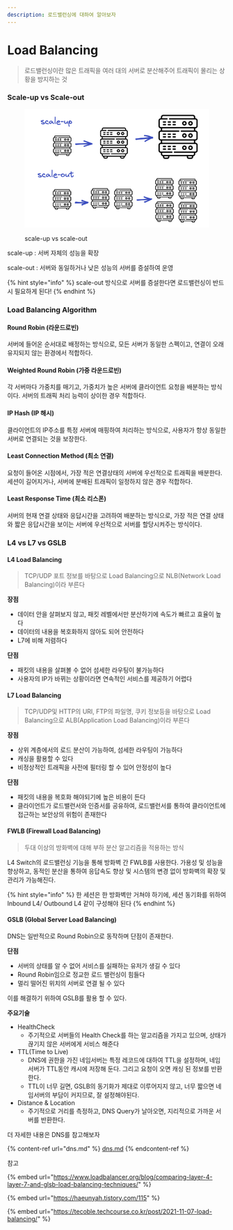 ```yaml
---
description: 로드밸런싱에 대하여 알아보자
---
```


# Load Balancing

> 로드밸런싱이란 많은 트래픽을 여러 대의 서버로 분산해주어 트래픽이 몰리는 상황을 방지하는 것

### Scale-up vs Scale-out

<figure><img src="../.gitbook/assets/image (6) (2) (1).png" alt=""><figcaption><p>scale-up vs scale-out</p></figcaption></figure>

scale-up : 서버 자체의 성능을 확장

scale-out : 서버와 동일하거나 낮은 성능의 서버를 증설하여 운영

{% hint style="info" %}
scale-out 방식으로 서버를 증설한다면 로드밸런싱이 반드시 필요하게 된다!
{% endhint %}

### Load Balancing Algorithm

#### Round Robin (라운드로빈)

서버에 들어온 순서대로 배정하는 방식으로, 모든 서버가 동일한 스펙이고, 연결이 오래 유지되지 않는 환경에서 적합하다.

#### Weighted Round Robin (가중 라운드로빈)

각 서버마다 가중치를 매기고, 가중치가 높은 서버에 클라이언트 요청을 배분하는 방식이다. 서버의 트래픽 처리 능력이 상이한 경우 적합하다.

#### IP Hash (IP 해시)

클라이언트의 IP주소를 특정 서버에 매핑하여 처리하는 방식으로, 사용자가 항상 동일한 서버로 연결되는 것을 보장한다.

#### Least Connection Method (최소 연결)

요청이 들어온 시점에서, 가장 적은 연결상태의 서버에 우선적으로 트래픽을 배분한다. 세션이 길어지거나, 서버에 분배된 트래픽이 일정하지 않은 경우 적합하다.

#### Least Response Time (최소 리스폰)

서버의 현재 연결 상태와 응답시간을 고려하여 배분하는 방식으로, 가장 적은 연결 상태와 짧은 응답시간을 보이는 서버에 우선적으로 서버를 할당시켜주는 방식이다.

### L4 vs L7 vs GSLB

#### L4 Load Balancing

> TCP/UDP 포트 정보를 바탕으로 Load Balancing으로 NLB(Network Load Balancing)이라 부른다

**장점**

* 데이터 안을 살펴보지 않고, 패킷 레벨에서만 분산하기에 속도가 빠르고 효율이 높다
* 데이터의 내용을 복호화하지 않아도 되어 안전하다
* L7에 비해 저렴하다

**단점**

* 패킷의 내용을 살펴볼 수 없어 섬세한 라우팅이 불가능하다
* 사용자의 IP가 바뀌는 상황이라면 연속적인 서비스를 제공하기 어렵다

#### L7 Load Balancing

> TCP/UDP및 HTTP의 URI, FTP의 파일명, 쿠키 정보등을 바탕으로 Load Balancing으로 ALB(Application Load Balancing)이라 부른다

**장점**

* 상위 계층에서의 로드 분산이 가능하여, 섬세한 라우팅이 가능하다
* 캐싱을 활용할 수 있다
* 비정상적인 트래픽을 사전에 필터링 할 수 있어 안정성이 높다

**단점**

* 패킷의 내용을 복호화 해야되기에 높은 비용이 든다
* 클라이언트가 로드밸런서와 인증서를 공유하여, 로드밸런서를 통하여 클라이언트에 접근하는 보안상의 위험이 존재한다

#### FWLB (Firewall Load Balancing)

> 두대 이상의 방화벽에 대해 부하 분산 알고리즘을 적용하는 방식

L4 Switch의 로드밸런싱 기능을 통해 방화벽 간 FWLB를 사용한다. 가용성 및 성능을 향상하고, 동적인 분산을 통하여 응답속도 향상 및 시스템의 변경 없이 방화벽의 확장 및 관리가 가능해진다.

{% hint style="info" %}
한 세션은 한 방화벽만 거쳐야 하기에, 세션 동기화를 위하여 Inbound L4/ Outbound L4 같이 구성해야 된다
{% endhint %}

#### GSLB (Global Server Load Balancing)

DNS는 일반적으로 Round Robin으로 동작하며 단점이 존재한다.

**단점**

* 서버의 상태를 알 수 없어 서비스를 실패하는 유저가 생길 수 있다
* Round Robin임으로 정교한 로드 밸런싱이 힘들다
* 멀리 떨어진 위치의 서버로 연결 될 수 있다

이를 해결하기 위하여 GSLB를 활용 할 수 있다.

**주요기술**

* HealthCheck
  * 주기적으로 서버들의 Health Check를 하는 알고리즘을 가지고 있으며, 상태가 끊기지 않은 서버에게 서비스 해준다
* TTL(Time to Live)
  * DNS에 권한을 가진 네임서버는 특정 레코드에 대하여 TTL을 설정하며, 네임 서버가 TTL동안 캐시에 저장해 둔다. 그리고 요청이 오면 캐싱 된 정보를 반환한다.
  * TTL이 너무 길면, GSLB의 동기화가 제대로 이루어지지 않고, 너무 짧으면 네임서버의 부담이 커지므로, 잘 설정해야된다.
* Distance & Location
  * 주기적으로 거리를 측정하고, DNS Query가 날아오면, 지리적으로 가까운 서버를 반환한다.

더 자세한 내용은 DNS를 참고해보자

{% content-ref url="dns.md" %}
[dns.md](dns.md)
{% endcontent-ref %}



참고

{% embed url="https://www.loadbalancer.org/blog/comparing-layer-4-layer-7-and-glsb-load-balancing-techniques/" %}

{% embed url="https://haeunyah.tistory.com/115" %}

{% embed url="https://tecoble.techcourse.co.kr/post/2021-11-07-load-balancing/" %}

